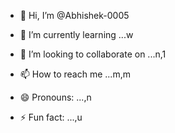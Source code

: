 - 👋 Hi, I’m @Abhishek-0005

- 🌱 I’m currently learning ...w
- 💞️ I’m looking to collaborate on ...n,1
- 📫 How to reach me ...m,m
- 😄 Pronouns: ...,n
- ⚡ Fun fact: ...,u

